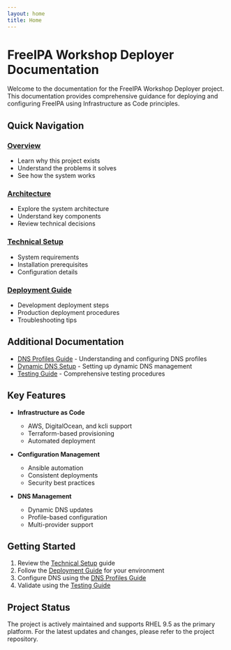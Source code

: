 ```yaml
---
layout: home
title: Home
---
```


# FreeIPA Workshop Deployer Documentation

Welcome to the documentation for the FreeIPA Workshop Deployer project. This documentation provides comprehensive guidance for deploying and configuring FreeIPA using Infrastructure as Code principles.

## Quick Navigation

### [Overview](overview.md)
- Learn why this project exists
- Understand the problems it solves
- See how the system works

### [Architecture](architecture.md)
- Explore the system architecture
- Understand key components
- Review technical decisions

### [Technical Setup](technical-setup.md)
- System requirements
- Installation prerequisites
- Configuration details

### [Deployment Guide](deployment.md)
- Development deployment steps
- Production deployment procedures
- Troubleshooting tips

## Additional Documentation

- [DNS Profiles Guide](dns_profiles.md) - Understanding and configuring DNS profiles
- [Dynamic DNS Setup](dynamic_dns.md) - Setting up dynamic DNS management
- [Testing Guide](testing.md) - Comprehensive testing procedures

## Key Features

- **Infrastructure as Code**
  - AWS, DigitalOcean, and kcli support
  - Terraform-based provisioning
  - Automated deployment

- **Configuration Management**
  - Ansible automation
  - Consistent deployments
  - Security best practices

- **DNS Management**
  - Dynamic DNS updates
  - Profile-based configuration
  - Multi-provider support

## Getting Started

1. Review the [Technical Setup](technical-setup.md) guide
2. Follow the [Deployment Guide](deployment.md) for your environment
3. Configure DNS using the [DNS Profiles Guide](dns_profiles.md)
4. Validate using the [Testing Guide](testing.md)

## Project Status

The project is actively maintained and supports RHEL 9.5 as the primary platform. For the latest updates and changes, please refer to the project repository.
